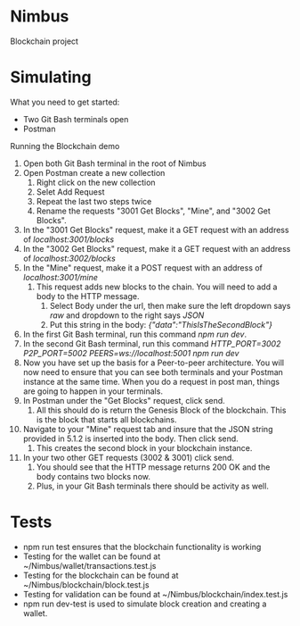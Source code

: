 # Nimbus
 Blockchain project

# Simulating
What you need to get started: 
* Two Git Bash terminals open
* Postman

Running the Blockchain demo
1. Open both Git Bash terminal in the root of Nimbus
2. Open Postman create a new collection
   1. Right click on the new collection
   2. Selet Add Request
   3. Repeat the last two steps twice
   4. Rename the requests "3001 Get Blocks", "Mine", and "3002 Get Blocks".
3. In the "3001 Get Blocks" request, make it a GET request with an address of *localhost:3001/blocks*
4. In the "3002 Get Blocks" request, make it a GET request with an address of *localhost:3002/blocks*
5. In the "Mine" request, make it a POST request with an address of *localhost:3001/mine*
   1. This request adds new blocks to the chain. You will need to add a body to the HTTP message.
      1. Select Body under the url, then make sure the left dropdown says *raw* and dropdown to the right says *JSON*
      2. Put this string in the body: *{"data":"ThisIsTheSecondBlock"}*
6. In the first Git Bash terminal, run this command *npm run dev*.
7. In the second Git Bash terminal, run this command *HTTP_PORT=3002 P2P_PORT=5002 PEERS=ws://localhost:5001 npm run dev*
8. Now you have set up the basis for a Peer-to-peer architecture. You will now need to ensure that you can see both terminals and your Postman instance at the same time. When you do a request in post man, things are going to happen in your terminals.
9. In Postman under the "Get Blocks" request, click send.
   1.  All this should do is return the Genesis Block of the blockchain. This is the block that starts all blockchains.
10. Navigate to your "Mine" request tab and insure that the JSON string provided in 5.1.2 is inserted into the body. Then click send.
    1.  This creates the second block in your blockchain instance. 
11. In your two other GET requests (3002 & 3001) click send.
    1.  You should see that the HTTP message returns 200 OK and the body contains two blocks now. 
    2.  Plus, in your Git Bash terminals there should be activity as well. 

# Tests
* npm run test ensures that the blockchain functionality is working
* Testing for the wallet can be found at ~/Nimbus/wallet/transactions.test.js
* Testing for the blockchain can be found at ~/Nimbus/blockchain/block.test.js
* Testing for validation can be found at ~/Nimbus/blockchain/index.test.js
* npm run dev-test is used to simulate block creation and creating a wallet.